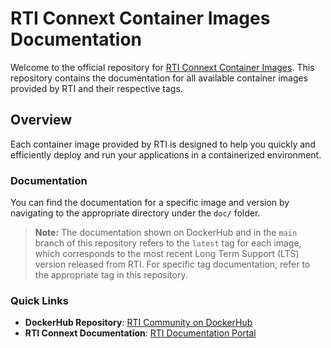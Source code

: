 # RTI Connext Container Images Documentation

Welcome to the official repository for [RTI Connext Container Images](https://hub.docker.com/u/rticom). This repository contains the documentation for all available container images provided by RTI and their respective tags.

## Overview

Each container image provided by RTI is designed to help you quickly and efficiently deploy and run your applications in a containerized environment.

### Documentation

You can find the documentation for a specific image and version by navigating to the appropriate directory under the `doc/` folder.

> **Note:** The documentation shown on DockerHub and in the `main` branch of this repository refers to the `latest` tag for each image, which corresponds to the most recent Long Term Support (LTS) version released from RTI. For specific tag documentation, refer to the appropriate tag in this repository.

### Quick Links

- **DockerHub Repository**: [RTI Community on DockerHub](https://hub.docker.com/u/rticom)
- **RTI Connext Documentation**: [RTI Documentation Portal](https://community.rti.com/documentation)

